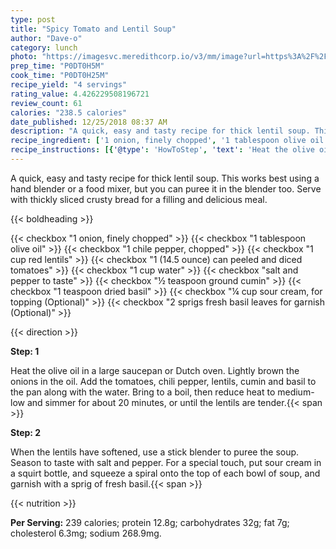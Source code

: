 ```yaml
---
type: post
title: "Spicy Tomato and Lentil Soup"
author: "Dave-o"
category: lunch
photo: "https://imagesvc.meredithcorp.io/v3/mm/image?url=https%3A%2F%2Fimages.media-allrecipes.com%2Fuserphotos%2F4977497.jpg"
prep_time: "P0DT0H5M"
cook_time: "P0DT0H25M"
recipe_yield: "4 servings"
rating_value: 4.426229508196721
review_count: 61
calories: "238.5 calories"
date_published: 12/25/2018 08:37 AM
description: "A quick, easy and tasty recipe for thick lentil soup. This works best using a hand blender or a food mixer, but you can puree it in the blender too. Serve with thickly sliced crusty bread for a filling and delicious meal."
recipe_ingredient: ['1 onion, finely chopped', '1 tablespoon olive oil', '1 chile pepper, chopped', '1 cup red lentils', '1 (14.5 ounce) can peeled and diced tomatoes', '1 cup water', 'salt and pepper to taste', '½ teaspoon ground cumin', '1 teaspoon dried basil', '¼ cup sour cream, for topping', '2 sprigs fresh basil leaves for garnish']
recipe_instructions: [{'@type': 'HowToStep', 'text': 'Heat the olive oil in a large saucepan or Dutch oven. Lightly brown the onions in the oil. Add the tomatoes, chili pepper, lentils, cumin and basil to the pan along with the water. Bring to a boil, then reduce heat to medium-low and simmer for about 20 minutes, or until the lentils are tender.\n'}, {'@type': 'HowToStep', 'text': 'When the lentils have softened, use a stick blender to puree the soup. Season to taste with salt and pepper. For a special touch, put sour cream in a squirt bottle, and squeeze a spiral onto the top of each bowl of soup, and garnish with a sprig of fresh basil.\n'}]
---
```


A quick, easy and tasty recipe for thick lentil soup. This works best using a hand blender or a food mixer, but you can puree it in the blender too. Serve with thickly sliced crusty bread for a filling and delicious meal. 

{{< boldheading >}}

{{< checkbox "1  onion, finely chopped" >}}
{{< checkbox "1 tablespoon olive oil" >}}
{{< checkbox "1  chile pepper, chopped" >}}
{{< checkbox "1 cup red lentils" >}}
{{< checkbox "1 (14.5 ounce) can peeled and diced tomatoes" >}}
{{< checkbox "1 cup water" >}}
{{< checkbox "salt and pepper to taste" >}}
{{< checkbox "½ teaspoon ground cumin" >}}
{{< checkbox "1 teaspoon dried basil" >}}
{{< checkbox "¼ cup sour cream, for topping  (Optional)" >}}
{{< checkbox "2 sprigs fresh basil leaves for garnish  (Optional)" >}}


{{< direction >}}

**Step: 1**

Heat the olive oil in a large saucepan or Dutch oven. Lightly brown the onions in the oil. Add the tomatoes, chili pepper, lentils, cumin and basil to the pan along with the water. Bring to a boil, then reduce heat to medium-low and simmer for about 20 minutes, or until the lentils are tender.{{< span >}}

**Step: 2**

When the lentils have softened, use a stick blender to puree the soup. Season to taste with salt and pepper. For a special touch, put sour cream in a squirt bottle, and squeeze a spiral onto the top of each bowl of soup, and garnish with a sprig of fresh basil.{{< span >}}

{{< nutrition >}}

**Per Serving:** 239 calories; protein 12.8g; carbohydrates 32g; fat 7g; cholesterol 6.3mg; sodium 268.9mg.